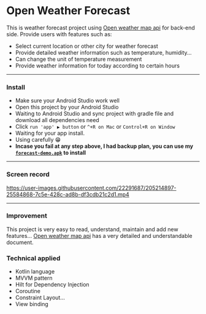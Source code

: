 # Open Weather Forecast
This is weather forecast project using [Open weather map api](https://openweathermap.org/api) for back-end side.
Provide users with features such as:
- Select current location or other city for weather forecast
- Provide detailed weather information such as temperature, humidity...
- Can change the unit of temperature measurement
- Provide weather information for today according to certain hours
---
### Install
- Make sure your Android Studio work well
- Open this project by your Android Studio
- Waiting to Android Studio and sync project with gradle file and download all dependencies need
- Click `run 'app' ▶️ button` or `^+R on Mac` or `Control+R on Window`
- Waiting for your app install.
- Using carefully 😁
- **Incase you fail at any step above, I had backup plan, you can use my [`forecast-demo.apk`](https://github.com/TranhGio/OpenWeather-Forecast-demo/blob/master/forecast-demo.apk) to install**

-----
### Screen record
https://user-images.githubusercontent.com/22291687/205214897-25584868-7c5e-428c-ad8b-df3cdb21c2d1.mp4

----
### Improvement
This project is very easy to read, understand, maintain and add new features...
[Open weather map api](https://openweathermap.org/api) has a very detailed and understandable document.

### Technical applied
- Kotlin language
- MVVM pattern
- Hilt for Dependency Injection
- Coroutine
- Constraint Layout...
- View binding

